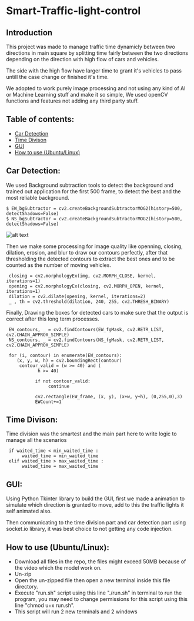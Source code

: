 # Smart-Traffic-light-control

##  Introduction 

This project was made to manage traffic time dynamicly between two directions in main square by splitting time fairly between the two directions depending on the direction with high flow of cars and vehicles.

The side with the high flow have larger time to grant it's vehicles to pass untill the case change or finished it's time.

We adopted to work purely image processing and not using any kind of AI or Machine Learning stuff and make it so simple,
We used openCV functions and features not adding any third party stuff.

## Table of contents:

* [Car Detection](#Car-Detection)
* [Time Divison](#Time-division)
* [GUI](#GUI)
* [How to use (Ubuntu/Linux)](#How-to-use-(Ubuntu/Linux))
## Car Detection:
  
  We used Background subtraction tools to detect the background and trained out application for the first 500 frame, to detect the best and the most reliable background.
  
```
$ EW_bgSubtractor = cv2.createBackgroundSubtractorMOG2(history=500, detectShadows=False)
$ NS_bgSubtractor = cv2.createBackgroundSubtractorMOG2(history=500, detectShadows=False)
```
  
   ![alt text](https://cdn-images-1.medium.com/max/800/0*iNYtQubKAtK0OGG5.png)
   
   
  Then we make some processing for image quality like openning, closing, dilation, erosion, and blur to draw our contours perfectly, after that thresholding the detected contours to extract the best ones and to be counted as the number of moving vehicles.
  
```
 closing = cv2.morphologyEx(img, cv2.MORPH_CLOSE, kernel, iterations=1)
 opening = cv2.morphologyEx(closing, cv2.MORPH_OPEN, kernel, iterations=1)
 dilation = cv2.dilate(opening, kernel, iterations=2)
 _ , th = cv2.threshold(dilation, 240, 255, cv2.THRESH_BINARY)
```
  
Finally, Drawing the boxes for detected cars to make sure that the output is correct after this long term processes.
  
```
 EW_contours, _ = cv2.findContours(EW_fgMask, cv2.RETR_LIST, cv2.CHAIN_APPROX_SIMPLE)
 NS_contours, _ = cv2.findContours(NS_fgMask, cv2.RETR_LIST, cv2.CHAIN_APPROX_SIMPLE)
```
```
 for (i, contour) in enumerate(EW_contours):
    (x, y, w, h) = cv2.boundingRect(contour)
     contour_valid = (w >= 40) and (
            h >= 40)

           if not contour_valid:
                continue
           
           cv2.rectangle(EW_frame, (x, y), (x+w, y+h), (0,255,0),3)
           EWCount+=1
```
 
 
## Time Divison:

  Time division was the smartest and the main part here to write logic to manage all the scenarios
  
  ```
   if waited_time < min_waited_time :
        waited_time = min_waited_time
   elif waited_time > max_waited_time :
        waited_time = max_waited_time
  ```
  
## GUI: 

  Using Python Tkinter library to build the GUI, first we made a animation to simulate which direction is granted to move, 
  add to this the traffic lights it self animated also.
  
  Then communicating to the time division part and car detection part using socket.io library, it was best choice to not getting any code injection.
  
## How to use (Ubuntu/Linux):
   - Download all files in the repo, the files might exceed 50MB because of the video which the model work on.
   - Un-zip
   - Open the un-zipped file then open a new terminal inside this file directory.
   - Execute "run.sh" script using this line "./run.sh" in terminal to run the program, you may need to change permissions for this          script using this line "chmod u+x run.sh".
   - This script will run 2 new terminals and 2 windows
